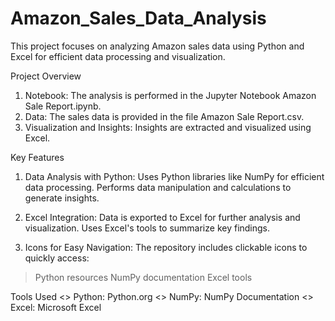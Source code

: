 # Amazon_Sales_Data_Analysis
This project focuses on analyzing Amazon sales data using Python and Excel for efficient data processing and visualization.

Project Overview
1) Notebook: The analysis is performed in the Jupyter Notebook Amazon Sale Report.ipynb.
2) Data: The sales data is provided in the file Amazon Sale Report.csv.
3) Visualization and Insights: Insights are extracted and visualized using Excel.
   
Key Features

1. Data Analysis with Python:
Uses Python libraries like NumPy for efficient data processing.
Performs data manipulation and calculations to generate insights.

2. Excel Integration:
Data is exported to Excel for further analysis and visualization.
Uses Excel's tools to summarize key findings.

3. Icons for Easy Navigation:
The repository includes clickable icons to quickly access:

> Python resources
> NumPy documentation
> Excel tools


Tools Used
<> Python: Python.org
<> NumPy: NumPy Documentation
<> Excel: Microsoft Excel

